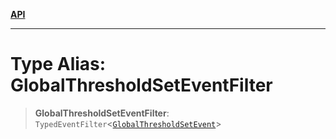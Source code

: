 [**API**](../../../README.md)

***

# Type Alias: GlobalThresholdSetEventFilter

> **GlobalThresholdSetEventFilter**: `TypedEventFilter`\<[`GlobalThresholdSetEvent`](GlobalThresholdSetEvent.md)\>
